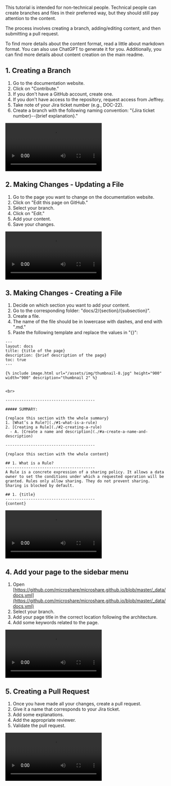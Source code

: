 This tutorial is intended for non-technical people. Technical people can create branches and files in their preferred way, but they should still pay attention to the content.

The process involves creating a branch, adding/editing content, and then submitting a pull request.

To find more details about the content format, read a little about markdown format. You can also use ChatGPT to generate it for you. Additionally, you can find more details about content creation on the main readme.

## 1. Creating a Branch

1. Go to the documentation website.
2. Click on "Contribute."
3. If you don't have a GitHub account, create one.
4. If you don't have access to the repository, request access from Jeffrey.
5. Take note of your Jira ticket number (e.g., DOC-22).
6. Create a branch with the following naming convention: "{Jira ticket number}--{brief explanation}."

![](https://user-images.githubusercontent.com/48103544/235675909-117beb7e-e833-4a87-87e3-5980ce804500.mp4)

## 2. Making Changes - Updating a File

1. Go to the page you want to change on the documentation website.
2. Click on "Edit this page on GitHub."
3. Select your branch.
4. Click on "Edit."
5. Add your content.
6. Save your changes.

![](https://user-images.githubusercontent.com/48103544/235676079-221a5260-c507-49ad-8e1b-60eaa44a13a8.mp4)

## 3. Making Changes - Creating a File

1. Decide on which section you want to add your content.
2. Go to the corresponding folder: "docs/2/{section}/{subsection}".
3. Create a file.
4. The name of the file should be in lowercase with dashes, and end with ".md."
5. Paste the following template and replace the values in "{}":

```
---
layout: docs
title: {title of the page}
description: {brief description of the page}
toc: true
---

{% include image.html url="/assets/img/thumbnail-8.jpg" height="900" width="900" description="thumbnail 2" %}


<br>

---------------------------------------

##### SUMMARY: 

{replace this section with the whole summary}
1. [What’s a Rule?](./#1-what-is-a-rule)
2. [Creating a Rule](./#2-creating-a-rule)
  - A. [Create a name and description](./#a-create-a-name-and-description)

---------------------------------------

{replace this section with the whole content}

## 1. What is a Rule?
---------------------------------------
A Rule is a concrete expression of a sharing policy. It allows a data owner to set the conditions under which a requested operation will be granted. Rules only allow sharing. They do not prevent sharing. Sharing is blocked by default.

## 1. {title}
---------------------------------------
{content}

```

![](https://user-images.githubusercontent.com/48103544/235676232-8cd21941-3348-469d-8b77-00e7e5082d65.mp4)


## 4. Add your page to the sidebar menu

1. Open [https://github.com/microshare/microshare.github.io/blob/master/_data/docs.yml](https://github.com/microshare/microshare.github.io/blob/master/_data/docs.yml)
2. Select your branch.
3. Add your page title in the correct location following the architecture.
4. Add some keywords related to the page.

![](adding-page-to-menu.mp4)

## 5. Creating a Pull Request

1. Once you have made all your changes, create a pull request.
2. Give it a name that corresponds to your Jira ticket.
3. Add some explanations.
4. Add the appropriate reviewer.
5. Validate the pull request.

![](https://user-images.githubusercontent.com/48103544/235676283-34ef7d12-5312-4f94-b0ee-8614a7d8afb0.mp4)
